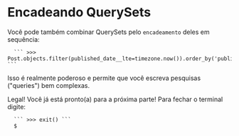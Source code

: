 # Encadeando QuerySets

Você pode também combinar QuerySets pelo `encadeamento` deles em sequência:

      ``` >>> Post.objects.filter(published_date__lte=timezone.now()).order_by('published_date') ```

Isso é realmente poderoso e permite que você escreva pesquisas ("queries") bem complexas.

Legal! Você já está pronto(a) para a próxima parte! Para fechar o terminal digite:

      
      ``` >>> exit() ```
      $
